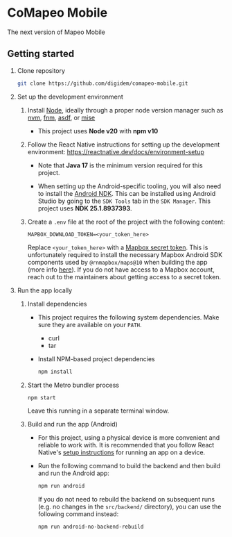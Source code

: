 # CoMapeo Mobile

The next version of Mapeo Mobile

## Getting started

1. Clone repository

   ```sh
   git clone https://github.com/digidem/comapeo-mobile.git
   ```

2. Set up the development environment

   1. Install [Node](https://nodejs.org), ideally through a proper node version manager such as [nvm](https://github.com/nvm-sh/nvm), [fnm](https://github.com/Schniz/fnm), [asdf](https://asdf-vm.com/), or [mise](https://mise.jdx.dev/)

      - This project uses **Node v20** with **npm v10**

   2. Follow the React Native instructions for setting up the development environment: https://reactnative.dev/docs/environment-setup

      - Note that **Java 17** is the minimum version required for this project.

      - When setting up the Android-specific tooling, you will also need to install the [Android NDK](https://developer.android.com/ndk/). This can be installed using Android Studio by going to the `SDK Tools` tab in the `SDK Manager`. This project uses **NDK 25.1.8937393**.

   3. Create a `.env` file at the root of the project with the following content:

      ```
      MAPBOX_DOWNLOAD_TOKEN=<your_token_here>
      ```

      Replace `<your_token_here>` with a [Mapbox secret token](https://docs.mapbox.com/android/maps/guides/install/#configure-credentials). This is unfortunately required to install the necessary Mapbox Android SDK components used by `@rnmapbox/maps@10` when building the app (more info [here](https://github.com/rnmapbox/maps/blob/v10.0/android/install.md#mapbox-maps-sdk-v10)). If you do not have access to a Mapbox account, reach out to the maintainers about getting access to a secret token.

3. Run the app locally

   1. Install dependencies

      - This project requires the following system dependencies. Make sure they are available on your `PATH`.

        - curl
        - tar

      - Install NPM-based project dependencies

        ```sh
        npm install
        ```

   2. Start the Metro bundler process

      ```sh
      npm start
      ```

      Leave this running in a separate terminal window.

   3. Build and run the app (Android)

      - For this project, using a physical device is more convenient and reliable to work with. It is recommended that you follow React Native's [setup instructions](https://reactnative.dev/docs/running-on-device) for running an app on a device.

      - Run the following command to build the backend and then build and run the Android app:

        ```sh
        npm run android
        ```

        If you do not need to rebuild the backend on subsequent runs (e.g. no changes in the `src/backend/` directory), you can use the following command instead:

        ```sh
        npm run android-no-backend-rebuild
        ```
